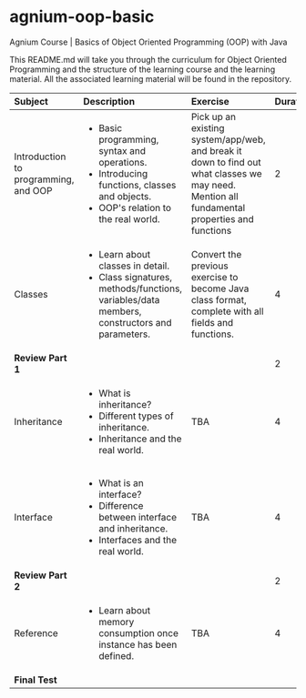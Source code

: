 # agnium-oop-basic
Agnium Course | Basics of Object Oriented Programming (OOP) with Java

This README.md will take you through the curriculum for Object Oriented Programming and the structure of the learning course and the learning material. All the associated learning material will be found in the repository.

| Subject        | Description           | Exercise  | Duration |
|:------------- |:-------------|:-----|:------------|
| Introduction to programming, and OOP | <ul><li>Basic programming, syntax and operations. </li><li>Introducing functions, classes and objects. </li><li>OOP's relation to the real world.</li></ul> | Pick up an existing system/app/web, and break it down to find out what classes we may need. Mention all fundamental properties and functions| 2 |
| Classes	| <ul><li>Learn about classes in detail. </li><li>Class signatures, methods/functions, variables/data members, constructors and parameters. </li></ul>| Convert the previous exercise to become Java class format, complete with all fields and functions. |4|
|<strong>Review Part 1</strong>|||2|
|Inheritance |<ul><li> What is inheritance? </li><li>Different types of inheritance. </li><li>Inheritance and the real world. </li></ul>| TBA	|4 |
|Interface | <ul><li>What is an interface? </li><li>Difference between interface and inheritance. </li><li>Interfaces and the real world. </li></ul>| TBA |	4|
|<strong>Review Part 2</strong>|||2|
|Reference	| <ul><li>Learn about memory consumption once instance has been defined. </li></ul>| TBA | 4|
|<strong>Final Test</strong>||||
